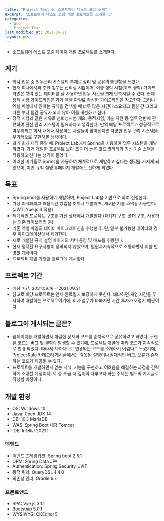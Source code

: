 ```yaml
---
title: "Project Test 0. 소프트웨어 테스트 포럼 소개"
excerpt: "소프트웨어 테스트 포럼 개발 프로젝트를 소개한다."
categories:
  - Web
  - Project Test
last_modified_at: 2021-06-21
layout: post
---
```

- 소프트웨어 테스트 포럼 페이지 개발 프로젝트를 소개한다.



## 계기
- 회사 업무 중 업무관리 시스템의 부재로 정리 및 공유의 불편함을 느꼈다.
- 현재 회사에서의 주요 업무는 신뢰성 시험이며, 이중 정적 시험(코드 규칙) 가이드 라인은 쌓여 있는 데이터를 잘 사용하면 업무 시간을 크게 단축시킬 수 있다. 현재 정적 시험 가이드라인은 과거 엑셀 파일로 작성한 가이드라인을 참고한다. 그러나 엑셀 파일에서 원하는 규칙을 검색할 때 너무 많은 시간이 소요되고 팀원 간 그리고 다른 부서 팀간 공유가 되지 않아 이를 개선하고 싶다. 
- 정적 시험과 같은 사유로 신뢰성시험 개요, 동적시험, 기술 지원 등 업무 전반에 관련하여 전산 관리 시스템이 필요하다고 생각한다.
만약 해당 프로젝트가 성공적으로 마무리되고 회사 내에서 사용하는 사람들이 많아진다면 다양한 업무 관리 시스템을 부가적으로 구현해볼 생각이다.
- 과거 회사 재직 중일 때, Project Lab에서 Spring을 사용하여 업무 시스템을 개발하였다. 과거 개발한 프로젝트 보다 조금 더 높은 코드 퀄리티와 최신 기술 스택을 적용하고 싶다는 생각이 들었다.
- 이러한 계기들로 Spring을 사용하여 체계적으로 개발하고 싶다는 생각을 가지게 되었으며, 이번 규칙 설명 홈페이지 개발에 도전하게 되었다.



## 목표
- Spring boot를 사용하여 개발하며, Project Lab을 기반으로 하여 진행한다.
- 가장 최적화되고 효율적인 방법을 찾아서 개발하며, 새로운 기술 스택을 사용한다.(JWT, Vue.js 3 적용)
- 체계적인 프로젝트 구조를 가진 상태에서 개발한다.(패키지 구조, 폴더 구조, 사용하는 의존 라이브러리 등)
- 기존 엑셀 파일의 데이터 마이그레이션을 수행한다. 단, 일부 불가능한 데이터의 경우 마이그레이션에서 제외한다. 
- 새로 개발한 규칙 설명 페이지의 서버 운영 및 배포를 수행한다.
- 현재 명확환 요구사항이 정의되지 않았으며, 팀원과지속적으로 소통하면서 이를 반영할 계획이다.
- 프로젝트 개발 과정을 블로그에 게시한다.



## 프로젝트 기간
- 예상 기간: 2021.06.16 ~ 2021.09.31
- 참고로 해당 프로젝트는 언제 완료될지 보장하지 못한다. 왜냐하면 개인 시간을 투자하여 개발하는 프로젝트이기에, 회사 업무가 바빠지면 시간 투자가 어렵기 때문이다.



## 블로그에 게시되는 글은? 
- 웹페이지를 개발하면서 해결한 문제와 코드를 순차적으로 공유하려고 하였다. 구현된 코드는 버그 및 결함이 발생할 수 있기에, 프로젝트 개발에 따라 코드가 지속적으로 변경 되었다. 따라서 지속적으로 변경되는 코드를 소개하기 어렵다고 느꼈기에, Project Rule 카테고리 게시글에서는 잘못된 설명이나 잠재적인 버그, 오류가 존재하는 코드가 제공될 수 있다. 
- 프로젝트를 개발하면서 얻는 지식, 기능을 구현하고 어려움을 해결하는 과정을 간략하게 소개할 예정이다. 이 중 조금 더 깊숙히 다루고자 하는 주제는 별도의 게시글로 작성할 예정이다.



## 개발 환경
- OS: Windows 10
- Java: Open JDK 14
- DB: 10.3 MariaDB
- WAS: Spring Boot 내장 Tomcat
- IDE: IntelliJ 2021.1


### 벡엔드
- 백엔드 프레임워크: Spring boot 2.5.1
- ORM: Spring Data JPA
- Authentication: Spring Security, JWT
- 동적 쿼리: QueryDSL 4.4.0
- 의존성 관리: Gradle 6.8


### 프론트엔드
- SPA: Vue.js 3.1.1
- Bootstrap 5.0.1
- WYSIWYG: CKEditor 5
